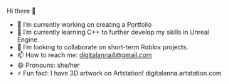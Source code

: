 Hi there 👋

- 🔭 I’m currently working on creating a Portfolio
- 🌱 I’m currently learning C++ to further develop my skills in Unreal Engine.
- 👯 I’m looking to collaborate on short-term Roblox projects.
- 📫 How to reach me: digitalanna4@gmail.com
- 😄 Pronouns: she/her
- ⚡ Fun fact: I have 3D artwork on Artstation! digitalanna.artstation.com 
